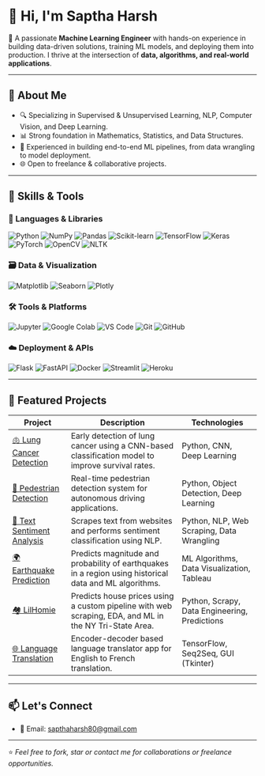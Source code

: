 # 👋 Hi, I'm Saptha Harsh

🎯 A passionate **Machine Learning Engineer** with hands-on experience in building data-driven solutions, training ML models, and deploying them into production. I thrive at the intersection of **data, algorithms, and real-world applications**.

---

## 🧠 About Me

- 🔍 Specializing in Supervised & Unsupervised Learning, NLP, Computer Vision, and Deep Learning.
- 📊 Strong foundation in Mathematics, Statistics, and Data Structures.
- 🚀 Experienced in building end-to-end ML pipelines, from data wrangling to model deployment.
- 🌐 Open to freelance & collaborative projects.

---

## 🔧 Skills & Tools

### 🧰 Languages & Libraries
![Python](https://img.shields.io/badge/Python-3776AB?style=for-the-badge&logo=python&logoColor=white)
![NumPy](https://img.shields.io/badge/NumPy-013243?style=for-the-badge&logo=numpy)
![Pandas](https://img.shields.io/badge/Pandas-150458?style=for-the-badge&logo=pandas)
![Scikit-learn](https://img.shields.io/badge/Scikit--learn-F7931E?style=for-the-badge&logo=scikitlearn&logoColor=white)
![TensorFlow](https://img.shields.io/badge/TensorFlow-FF6F00?style=for-the-badge&logo=tensorflow&logoColor=white)
![Keras](https://img.shields.io/badge/Keras-D00000?style=for-the-badge&logo=keras&logoColor=white)
![PyTorch](https://img.shields.io/badge/PyTorch-EE4C2C?style=for-the-badge&logo=pytorch&logoColor=white)
![OpenCV](https://img.shields.io/badge/OpenCV-5C3EE8?style=for-the-badge&logo=opencv&logoColor=white)
![NLTK](https://img.shields.io/badge/NLTK-183A61?style=for-the-badge)

### 🗃️ Data & Visualization
![Matplotlib](https://img.shields.io/badge/Matplotlib-11557C?style=for-the-badge)
![Seaborn](https://img.shields.io/badge/Seaborn-2D3F50?style=for-the-badge)
![Plotly](https://img.shields.io/badge/Plotly-3F4F75?style=for-the-badge)

### 🛠️ Tools & Platforms
![Jupyter](https://img.shields.io/badge/Jupyter-F37626?style=for-the-badge&logo=jupyter&logoColor=white)
![Google Colab](https://img.shields.io/badge/Google_Colab-F9AB00?style=for-the-badge&logo=googlecolab&logoColor=white)
![VS Code](https://img.shields.io/badge/VS_Code-007ACC?style=for-the-badge&logo=visualstudiocode&logoColor=white)
![Git](https://img.shields.io/badge/Git-F05032?style=for-the-badge&logo=git&logoColor=white)
![GitHub](https://img.shields.io/badge/GitHub-181717?style=for-the-badge&logo=github)

### ☁️ Deployment & APIs
![Flask](https://img.shields.io/badge/Flask-000000?style=for-the-badge&logo=flask&logoColor=white)
![FastAPI](https://img.shields.io/badge/FastAPI-009688?style=for-the-badge&logo=fastapi)
![Docker](https://img.shields.io/badge/Docker-2496ED?style=for-the-badge&logo=docker&logoColor=white)
![Streamlit](https://img.shields.io/badge/Streamlit-FF4B4B?style=for-the-badge&logo=streamlit&logoColor=white)
![Heroku](https://img.shields.io/badge/Heroku-430098?style=for-the-badge&logo=heroku&logoColor=white)

---

## 📁 Featured Projects

| Project | Description | Technologies |
|--------|-------------|--------------|
| [🫁 Lung Cancer Detection](https://github.com/Saptha-Harsh/Lung-Cancer-Detection) | Early detection of lung cancer using a CNN-based classification model to improve survival rates. | Python, CNN, Deep Learning |
| [🚶 Pedestrian Detection](https://github.com/Saptha-Harsh/Pedestrian-Detection) | Real-time pedestrian detection system for autonomous driving applications. | Python, Object Detection, Deep Learning |
| [💬 Text Sentiment Analysis](https://github.com/Saptha-Harsh/Text-Sentiment-Analysis) | Scrapes text from websites and performs sentiment classification using NLP. | Python, NLP, Web Scraping, Data Wrangling |
| [🌍 Earthquake Prediction](https://github.com/Saptha-Harsh/Earthquake-Prediction) | Predicts magnitude and probability of earthquakes in a region using historical data and ML algorithms. | ML Algorithms, Data Visualization, Tableau |
| [🏘️ LilHomie](https://github.com/Saptha-Harsh/LilHomie) | Predicts house prices using a custom pipeline with web scraping, EDA, and ML in the NY Tri-State Area. | Python, Scrapy, Data Engineering, Predictions |
| [🌐 Language Translation](https://github.com/Saptha-Harsh/Language-Translation) | Encoder-decoder based language translator app for English to French translation. | TensorFlow, Seq2Seq, GUI (Tkinter) |

---

## 📫 Let's Connect

- 📧 Email: [sapthaharsh80@gmail.com](mailto:sapthaharsh80@gmail.com)

---

⭐ _Feel free to fork, star or contact me for collaborations or freelance opportunities._
